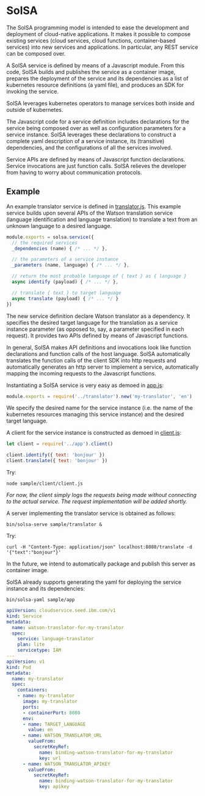 # SolSA

The SolSA programming model is intended to ease the development and deployment
of cloud-native applications. It makes it possible to compose existing services
(cloud services, cloud functions, container-based services) into new services
and applications. In particular, any REST service can be composed over.

A SolSA service is defined by means of a Javascript module. From this code,
SolSA builds and publishes the service as a container image, prepares the
deployment of the service and its dependencies as a list of kubernetes resource
definitions (a yaml file), and produces an SDK for invoking the service.

SolSA leverages kubernetes operators to manage services both inside and outside
of kubernetes.

The Javascript code for a service definition includes declarations for the
service being composed over as well as configuration parameters for a service
instance. SolSA leverages these declarations to construct a complete yaml
description of a service instance, its (transitive) dependencies, and the
configurations of all the services involved.

Service APIs are defined by means of Javascript function declarations.
Service invocations are just function calls. SolSA relieves the developer
from having to worry about communication protocols.

## Example

An example translator service is defined in
[translator.js](sample/translator/translator.js). This example service builds
upon several APIs of the Watson translation service (language identification and
language translation) to translate a text from an unknown language to a desired
language.
```javascript
module.exports = solsa.service({
  // the required services
  _dependencies (name) { /* ... */ },

  // the parameters of a service instance
  _parameters (name, language) { /* ... */ },

  // return the most probable language of { text } as { language }
  async identify (payload) { /* ... */ },

  // translate { text } to target language
  async translate (payload) { /* ... */ }
})
```
The new service definition declare Watson translator as a dependency. It
specifies the desired target language for the translation as a service instance
parameter (as opposed to, say, a parameter specified in each request). It
provides two APIs defined by means of Javascript functions.

In general, SolSA makes API definitions and invocations look like function
declarations and function calls of the host language. SolSA automatically
translates the function calls of the client SDK into http requests and
automatically generates an http server to implement a service, automatically
mapping the incoming requests to the Javascript functions.

Instantiating a SolSA service is very easy as demoed in
[app.js](sample/app/app.js):
```javascript
module.exports = require('../translator').new('my-translator', 'en')
```
We specify the desired name for the service instance (i.e. the name of the
kubernetes resources managing this service instance) and the desired target
language.

A client for the service instance is constructed as demoed in
[client.js](sample/client/client.js):
```javascript
let client = require('../app').client()

client.identify({ text: 'bonjour' })
client.translate({ text: 'bonjour' })
```
Try:
```
node sample/client/client.js
```
_For now, the client simply logs the requests being made without connecting to
the actual service. The request implementation will be added shortly._

A server implementing the translator service is obtained as follows:
```
bin/solsa-serve sample/translator &
```
Try:
```
curl -H "Content-Type: application/json" localhost:8080/translate -d '{"text":"bonjour"}'
```
In the future, we intend to automatically package and publish this server as
container image.

SolSA already supports generating the yaml for deploying the service instance
and its dependencies:
```
bin/solsa-yaml sample/app
```
```yaml
apiVersion: cloudservice.seed.ibm.com/v1
kind: Service
metadata:
  name: watson-translator-for-my-translator
  spec:
    service: language-translator
    plan: lite
    servicetype: IAM
---
apiVersion: v1
kind: Pod
metadata:
  name: my-translator
  spec:
    containers:
    - name: my-translator
      image: my-translator
      ports:
      - containerPort: 8080
      env:
      - name: TARGET_LANGUAGE
        value: en
      - name: WATSON_TRANSLATOR_URL
        valueFrom:
          secretKeyRef:
            name: binding-watson-translator-for-my-translator
            key: url
      - name: WATSON_TRANSLATOR_APIKEY
        valueFrom:
          secretKeyRef:
            name: binding-watson-translator-for-my-translator
            key: apikey
```
